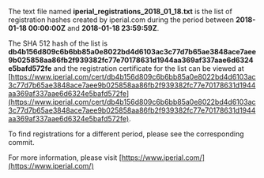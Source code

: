 The text file named **iperial_registrations_2018_01_18.txt** is the list of registration hashes created by iperial.com during the period between **2018-01-18 00:00:00Z** and **2018-01-18 23:59:59Z**.

The SHA 512 hash of the list is **db4b156d809c6b6bb85a0e8022bd4d6103ac3c77d7b65ae3848ace7aee9b025858aa86fb2f939382fc77e70178631d1944aa369af337aae6d6324e5bafd572fe** and the registration certificate for the list can be viewed at [https://www.iperial.com/cert/db4b156d809c6b6bb85a0e8022bd4d6103ac3c77d7b65ae3848ace7aee9b025858aa86fb2f939382fc77e70178631d1944aa369af337aae6d6324e5bafd572fe](https://www.iperial.com/cert/db4b156d809c6b6bb85a0e8022bd4d6103ac3c77d7b65ae3848ace7aee9b025858aa86fb2f939382fc77e70178631d1944aa369af337aae6d6324e5bafd572fe).

To find registrations for a different period, please see the corresponding commit.

For more information, please visit [https://www.iperial.com/](https://www.iperial.com/)

